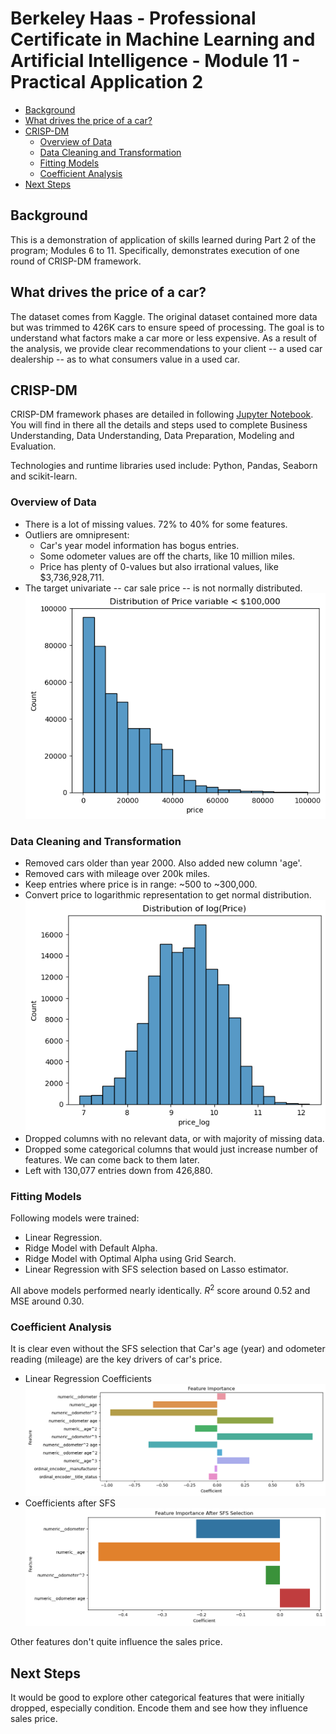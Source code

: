 # Berkeley Haas - Professional Certificate in Machine Learning and Artificial Intelligence - Module 11 - Practical Application 2

<!-- TOC depthfrom:2 -->

- [Background](#background)
- [What drives the price of a car?](#what-drives-the-price-of-a-car)
- [CRISP-DM](#crisp-dm)
    - [Overview of Data](#overview-of-data)
    - [Data Cleaning and Transformation](#data-cleaning-and-transformation)
    - [Fitting Models](#fitting-models)
    - [Coefficient Analysis](#coefficient-analysis)
- [Next Steps](#next-steps)

<!-- /TOC -->

## Background

This is a demonstration of application of skills learned during Part 2 of the program; Modules 6 to 11. Specifically, demonstrates execution of one round of CRISP-DM framework.

## What drives the price of a car?

The dataset comes from Kaggle. The original dataset contained more data but was trimmed to 426K cars to ensure speed of processing. The goal is to understand what factors make a car more or less expensive. As a result of the analysis, we provide clear recommendations to your client -- a used car dealership -- as to what consumers value in a used car.

## CRISP-DM

CRISP-DM framework phases are detailed in following [Jupyter Notebook](prompt_II.ipynb). You will find in there all the details and steps used to complete Business Understanding, Data Understanding, Data Preparation, Modeling and Evaluation.

Technologies and runtime libraries used include: Python, Pandas, Seaborn and scikit-learn.

### Overview of Data

* There is a lot of missing values. 72% to 40% for some features.
* Outliers are omnipresent:
    * Car's year model information has bogus entries.
    * Some odometer values are off the charts, like 10 million miles.
    * Price has plenty of 0-values but also irrational values, like $3,736,928,711.
* The target univariate -- car sale price -- is not normally distributed. ![Price Distribution](images/price-dist-before.png)

### Data Cleaning and Transformation  

* Removed cars older than year 2000. Also added new column 'age'.
* Removed cars with mileage over 200k miles.
* Keep entries where price is in range: ~500 to ~300,000. 
* Convert price to logarithmic representation to get normal distribution. ![Log Price Distribution](images/price-dist-after.png)
* Dropped columns with no relevant data, or with majority of missing data.
* Dropped some categorical columns that would just increase number of features. We can come back to them later. 
* Left with 130,077 entries down from 426,880. 

### Fitting Models

Following models were trained:
* Linear Regression.
* Ridge Model with Default Alpha.
* Ridge Model with Optimal Alpha using Grid Search.
* Linear Regression with SFS selection based on Lasso estimator.

All above models performed nearly identically. $R^2$ score around 0.52 and MSE around 0.30.

### Coefficient Analysis

It is clear even without the SFS selection that Car's age (year) and odometer reading (mileage) are the key drivers of car's price.

* Linear Regression Coefficients ![Linear Regression Coefficients](images/coef-lin-reg.png)
* Coefficients after SFS ![Coefficients after SFS](images/coef-sfs.png)

Other features don't quite influence the sales price.

## Next Steps

It would be good to explore other categorical features that were initially dropped, especially condition. Encode them and see how they influence sales price.
